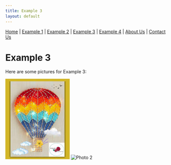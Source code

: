 ```yaml
---
title: Example 3
layout: default
---
```


<nav style="margin-bottom:1.5em">
	<a href="/">Home</a> |
	<a href="/example1.html">Example 1</a> |
	<a href="/example2.html">Example 2</a> |
	<a href="/example3.html">Example 3</a> |
	<a href="/example4.html">Example 4</a> |
	<a href="/about.html">About Us</a> |
	<a href="/contact.html">Contact Us</a>
</nav>

# Example 3

Here are some pictures for Example 3:

![Photo 1](/assets/images/photo1.jpg)
![Photo 2](/assets/images/photo2.jpg)
